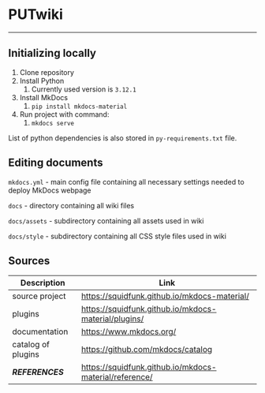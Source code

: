 # PUTwiki
---

## Initializing locally

1. Clone repository
2. Install Python
   1. Currently used version is `3.12.1`
3. Install MkDocs
   1. `pip install mkdocs-material`
4. Run project with command:
   1. `mkdocs serve`

List of python dependencies is also stored in `py-requirements.txt` file.

## Editing documents

`mkdocs.yml` - main config file containing all necessary settings needed to deploy MkDocs webpage

`docs` - directory containing all wiki files

`docs/assets` - subdirectory containing all assets used in wiki

`docs/style` - subdirectory containing all CSS style files used in wiki

## Sources

| Description        | Link                                                   |
|--------------------|--------------------------------------------------------|
| source project     | https://squidfunk.github.io/mkdocs-material/           |
| plugins            | https://squidfunk.github.io/mkdocs-material/plugins/   |
| documentation      | https://www.mkdocs.org/                                |
| catalog of plugins | https://github.com/mkdocs/catalog                      |
| **_REFERENCES_**   | https://squidfunk.github.io/mkdocs-material/reference/ |
